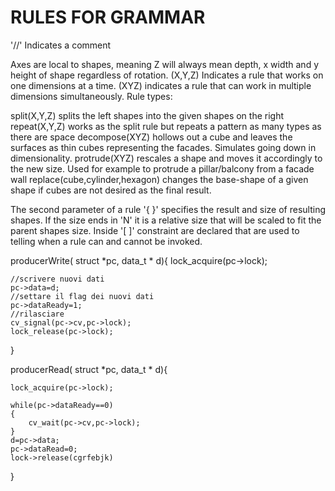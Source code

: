 # RULES FOR GRAMMAR

'//' Indicates a comment

 Axes are local to shapes, meaning Z will always mean depth, x width and y height of shape regardless of rotation.
 (X,Y,Z) Indicates a rule that works on one dimensions at a time. (XYZ) indicates a rule that can work in multiple dimensions simultaneously.
 Rule types:

 split(X,Y,Z) splits the left shapes into the given shapes on the right
 repeat(X,Y,Z) works as the split rule but repeats a pattern as many types as there are space
 decompose(XYZ) hollows out a cube and leaves the surfaces as thin cubes representing the facades. Simulates going down in dimensionality.
 protrude(XYZ) rescales a shape and moves it accordingly to the new size. Used for example to protrude a pillar/balcony from a facade wall
 replace(cube,cylinder,hexagon) changes the base-shape of a given shape if cubes are not desired as the final result.

 The second parameter of a rule '{  }' specifies the result and size of resulting shapes. 
 If the size ends in 'N' it is a relative size that will be scaled to fit the parent shapes size.
 Inside '[ ]' constraint are declared that are used to telling when a rule can and cannot be invoked.



producerWrite( struct *pc, data_t * d){
    lock_acquire(pc->lock);

    //scrivere nuovi dati
    pc->data=d;
    //settare il flag dei nuovi dati
    pc->dataReady=1;
    //rilasciare
    cv_signal(pc->cv,pc->lock);
    lock_release(pc->lock);

}


producerRead( struct *pc, data_t * d){

    lock_acquire(pc->lock);

    while(pc->dataReady==0)
    {
        cv_wait(pc->cv,pc->lock);
    }
    d=pc->data;
    pc->dataRead=0;
    lock->release(cgrfebjk)

}